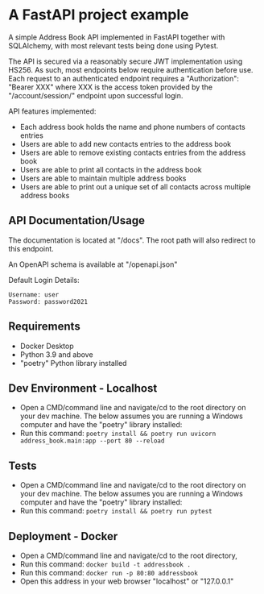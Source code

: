 # A FastAPI project example

A simple Address Book API implemented in FastAPI together with SQLAlchemy, with most relevant tests being done using Pytest.

The API is secured via a reasonably secure JWT implementation using HS256. As such, most endpoints below require authentication before use. Each request to an authenticated endpoint requires a "Authorization": "Bearer XXX" where XXX is the access token provided by the "/account/session/" endpoint upon successful login.

API features implemented:
- Each address book holds the name and phone numbers of contacts entries
- Users are able to add new contacts entries to the address book
- Users are able to remove existing contacts entries from the address book
- Users are able to print all contacts in the address book
- Users are able to maintain multiple address books
- Users are able to print out a unique set of all contacts across multiple address books

## API Documentation/Usage
The documentation is located at "/docs". The root path will also redirect to this endpoint. 

An OpenAPI schema is available at "/openapi.json"

Default Login Details:

```
Username: user
Password: password2021
```

## Requirements
- Docker Desktop
- Python 3.9 and above
- "poetry" Python library installed

## Dev Environment - Localhost

- Open a CMD/command line and navigate/cd to the root directory on your dev machine. The below assumes you are running a Windows computer and have the "poetry" library installed:
- Run this command: ```poetry install && poetry run uvicorn address_book.main:app --port 80 --reload```

## Tests

- Open a CMD/command line and navigate/cd to the root directory on your dev machine. The below assumes you are running a Windows computer and have the "poetry" library installed:
- Run this command: ```poetry install && poetry run pytest```

## Deployment - Docker

- Open a CMD/command line and navigate/cd to the root directory,
- Run this command: ```docker build -t addressbook .```
- Run this command: ```docker run -p 80:80 addressbook```
- Open this address in your web browser "localhost" or "127.0.0.1"

